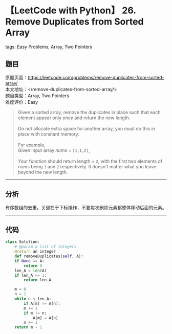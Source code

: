 # 【LeetCode with Python】 26. Remove Duplicates from Sorted Array
tags: Easy Problems, Array, Two Pointers

## 题目
原题页面：<https://leetcode.com/problems/remove-duplicates-from-sorted-array/><br/>
本文地址：<<leetcode-with-python-domain>/remove-duplicates-from-sorted-array/><br/>
题目类型：Array, Two Pointers<br/>
难度评价：Easy<br/>

> Given a sorted array, remove the duplicates in place such that each element appear only *once* and return the new length.<br/>
><br/>
> Do not allocate extra space for another array, you must do this in place with constant memory.<br/>
><br/>
> For example,<br/>
> Given input array *nums* = `[1,1,2]`,<br/>
><br/>
> Your function should return length = `2`, with the first two elements of *nums* being `1` and `2` respectively. It doesn't matter what you leave beyond the new length.<br/>

<!-- more -->

---
## 分析
有序数组的去重。关键在于下标操作，不要每次删除元素都整体移动后面的元素。<br/>

---
## 代码
``` python
class Solution:
    # @param a list of integers
    @return an integer
    def removeDuplicates(self, A):
    if None == A:
        return 0
    len_A = len(A)
    if len_A <= 1:
        return len_A

    m = 0
    n = 1
    while n < len_A:
        if A[m] != A[n]:
        m += 1
        if m != n:
            A[m] = A[n]
        n += 1
    return m + 1
```
